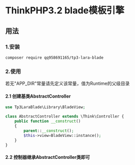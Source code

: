# ThinkPHP3.2 blade模板引擎

## 用法
### 1.安装
```shell
composer require qq958691165/tp3-lara-blade
```

### 2.使用

若无"APP_DIR"常量请先定义该常量，值为Runtime的父级目录

#### 2.1 创建基类AbstractController
```php
use Tp3LaraBlade\Library\BladeView;

class AbstractController extends \Think\Controller {
    public function __construct()
    {
        parent::__construct();
        $this->view=BladeView::instance();
    }
}
```

#### 2.2 控制器继承AbstractController类即可
